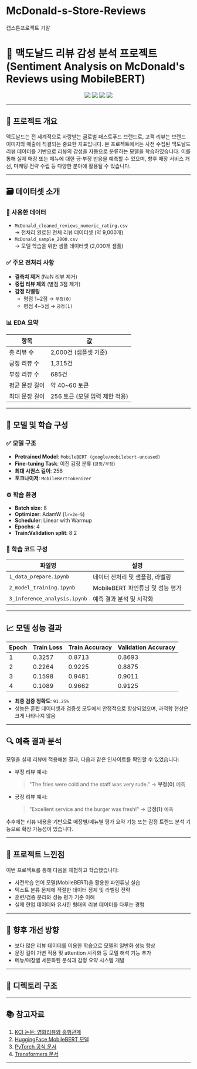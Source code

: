 # McDonald-s-Store-Reviews
캡스톤프로젝트 기말
# 🍔 맥도날드 리뷰 감성 분석 프로젝트 (Sentiment Analysis on McDonald's Reviews using MobileBERT)

<p align="center">
  <img src="https://img.shields.io/badge/python-3.8+-blue.svg" />
  <img src="https://img.shields.io/badge/pytorch-1.13+-EE4C2C.svg" />
  <img src="https://img.shields.io/badge/transformers-MobileBERT-green.svg" />
  <img src="https://img.shields.io/badge/task-Text_Classification-yellow.svg" />
</p>

---

## 📌 프로젝트 개요

맥도날드는 전 세계적으로 사랑받는 글로벌 패스트푸드 브랜드로, 고객 리뷰는 브랜드 이미지와 매출에 직결되는 중요한 지표입니다. 본 프로젝트에서는 사전 수집된 맥도날드 리뷰 데이터를 기반으로 리뷰의 감성을 자동으로 분류하는 모델을 학습하였습니다. 이를 통해 실제 매장 또는 메뉴에 대한 긍·부정 반응을 예측할 수 있으며, 향후 매장 서비스 개선, 마케팅 전략 수립 등 다양한 분야에 활용될 수 있습니다.

---

## 🗃️ 데이터셋 소개

### 📄 사용한 데이터

- `McDonald_cleaned_reviews_numeric_rating.csv`  
  → 전처리 완료된 전체 리뷰 데이터셋 (약 9,000개)
- `McDonald_sample_2000.csv`  
  → 모델 학습을 위한 샘플 데이터셋 (2,000개 샘플)

### ✅ 주요 전처리 사항

- **결측치 제거** (NaN 리뷰 제거)
- **중립 리뷰 제외** (별점 3점 제거)
- **감정 라벨링**
  - 평점 1~2점 → `부정(0)`
  - 평점 4~5점 → `긍정(1)`

### 📊 EDA 요약

| 항목              | 값            |
|------------------|----------------|
| 총 리뷰 수        | 2,000건 (샘플셋 기준) |
| 긍정 리뷰 수      | 1,315건       |
| 부정 리뷰 수      | 685건         |
| 평균 문장 길이     | 약 40~60 토큰 |
| 최대 문장 길이     | 256 토큰 (모델 입력 제한 적용) |

---

## 🧪 모델 및 학습 구성

### ✅ 모델 구조

- **Pretrained Model**: `MobileBERT (google/mobilebert-uncased)`
- **Fine-tuning Task**: 이진 감정 분류 (`긍정/부정`)
- **최대 시퀀스 길이**: 256
- **토크나이저**: `MobileBertTokenizer`

### ⚙️ 학습 환경

- **Batch size**: 8
- **Optimizer**: AdamW (`lr=2e-5`)
- **Scheduler**: Linear with Warmup
- **Epochs**: 4
- **Train:Validation split**: 8:2

### 📁 학습 코드 구성

| 파일명 | 설명 |
|--------|------|
| `1_data_prepare.ipynb` | 데이터 전처리 및 샘플링, 라벨링 |
| `2_model_training.ipynb` | MobileBERT 파인튜닝 및 성능 평가 |
| `3_inference_analysis.ipynb` | 예측 결과 분석 및 시각화 |

---

## 📈 모델 성능 결과

| Epoch | Train Loss | Train Accuracy | Validation Accuracy |
|-------|------------|----------------|---------------------|
| 1     | 0.3257     | 0.8713         | 0.8693              |
| 2     | 0.2264     | 0.9225         | 0.8875              |
| 3     | 0.1598     | 0.9481         | 0.9011              |
| 4     | 0.1089     | 0.9662         | 0.9125              |

- **최종 검증 정확도**: `91.25%`
- 성능은 훈련 데이터셋과 검증셋 모두에서 안정적으로 향상되었으며, 과적합 현상은 크게 나타나지 않음

---

## 🔍 예측 결과 분석

모델을 실제 리뷰에 적용해본 결과, 다음과 같은 인사이트를 확인할 수 있었습니다:

- 부정 리뷰 예시:
  > "The fries were cold and the staff was very rude." → **부정(0)** 예측

- 긍정 리뷰 예시:
  > "Excellent service and the burger was fresh!" → **긍정(1)** 예측

추후에는 리뷰 내용을 기반으로 매장별/메뉴별 평가 요약 기능 또는 감정 트렌드 분석 기능으로 확장 가능성이 있습니다.

---

## 🧠 프로젝트 느낀점

이번 프로젝트를 통해 다음을 체험하고 학습했습니다:

- 사전학습 언어 모델(MobileBERT)을 활용한 파인튜닝 실습
- 텍스트 분류 문제에 적절한 데이터 정제 및 라벨링 전략
- 훈련/검증 분리와 성능 평가 기준 이해
- 실제 현업 데이터와 유사한 형태의 리뷰 데이터를 다루는 경험

---

## 📌 향후 개선 방향

- 보다 많은 리뷰 데이터를 이용한 학습으로 모델의 일반화 성능 향상
- 문장 길이 가변 적용 및 attention 시각화 등 모델 해석 기능 추가
- 메뉴/매장별 세분화된 분석과 감정 요약 시스템 개발

---

## 📁 디렉토리 구조

---

## 📚 참고자료

1. [KCI 논문: 영화리뷰와 흥행관계](https://www.kci.go.kr/kciportal/ci/sereArticleSearch/ciSereArtiView.kci?sereArticleSearchBean.artiId=ART001954434)
2. [HuggingFace MobileBERT 모델](https://huggingface.co/google/mobilebert-uncased)
3. [PyTorch 공식 문서](https://pytorch.org/)
4. [Transformers 문서](https://huggingface.co/docs/transformers/index)

---

